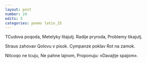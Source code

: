 ```yaml
---
layout: post
number: 24
edits: 5
categories: poems latin_25
---
```


TCudova poqoda,
Metelyky litajutj.
Radije pryroda,
Problemy tikajutj. 

Straus zahovav 
Qolovu v pisok.
Cympanze poklav 
Rot na zamok. 

Nitcoqo ne tcuju, 
Ne pahne lajnom, 
Proponuju:
«Davajtje spajom».
